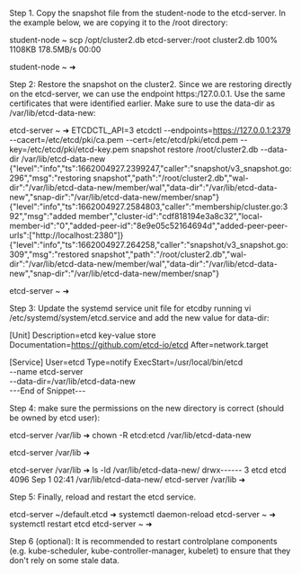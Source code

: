 Step 1. Copy the snapshot file from the student-node to the etcd-server. In the example below, we are copying it to the /root directory:

student-node ~  scp /opt/cluster2.db etcd-server:/root
cluster2.db                                                                                                        100% 1108KB 178.5MB/s   00:00    

student-node ~ ➜  



Step 2: Restore the snapshot on the cluster2. Since we are restoring directly on the etcd-server, we can use the endpoint https:/127.0.0.1. Use the same certificates that were identified earlier. Make sure to use the data-dir as /var/lib/etcd-data-new:

etcd-server ~ ➜  ETCDCTL_API=3 etcdctl --endpoints=https://127.0.0.1:2379 --cacert=/etc/etcd/pki/ca.pem --cert=/etc/etcd/pki/etcd.pem --key=/etc/etcd/pki/etcd-key.pem snapshot restore /root/cluster2.db --data-dir /var/lib/etcd-data-new
{"level":"info","ts":1662004927.2399247,"caller":"snapshot/v3_snapshot.go:296","msg":"restoring snapshot","path":"/root/cluster2.db","wal-dir":"/var/lib/etcd-data-new/member/wal","data-dir":"/var/lib/etcd-data-new","snap-dir":"/var/lib/etcd-data-new/member/snap"}
{"level":"info","ts":1662004927.2584803,"caller":"membership/cluster.go:392","msg":"added member","cluster-id":"cdf818194e3a8c32","local-member-id":"0","added-peer-id":"8e9e05c52164694d","added-peer-peer-urls":["http://localhost:2380"]}
{"level":"info","ts":1662004927.264258,"caller":"snapshot/v3_snapshot.go:309","msg":"restored snapshot","path":"/root/cluster2.db","wal-dir":"/var/lib/etcd-data-new/member/wal","data-dir":"/var/lib/etcd-data-new","snap-dir":"/var/lib/etcd-data-new/member/snap"}

etcd-server ~ ➜  



Step 3: Update the systemd service unit file for etcdby running vi /etc/systemd/system/etcd.service and add the new value for data-dir:

[Unit]
Description=etcd key-value store
Documentation=https://github.com/etcd-io/etcd
After=network.target

[Service]
User=etcd
Type=notify
ExecStart=/usr/local/bin/etcd \
  --name etcd-server \
  --data-dir=/var/lib/etcd-data-new \
---End of Snippet---



Step 4: make sure the permissions on the new directory is correct (should be owned by etcd user):

etcd-server /var/lib ➜  chown -R etcd:etcd /var/lib/etcd-data-new

etcd-server /var/lib ➜ 


etcd-server /var/lib ➜  ls -ld /var/lib/etcd-data-new/
drwx------ 3 etcd etcd 4096 Sep  1 02:41 /var/lib/etcd-data-new/
etcd-server /var/lib ➜ 



Step 5: Finally, reload and restart the etcd service.

etcd-server ~/default.etcd ➜  systemctl daemon-reload 
etcd-server ~ ➜  systemctl restart etcd
etcd-server ~ ➜  



Step 6 (optional): It is recommended to restart controlplane components (e.g. kube-scheduler, kube-controller-manager, kubelet) to ensure that they don't rely on some stale data. 